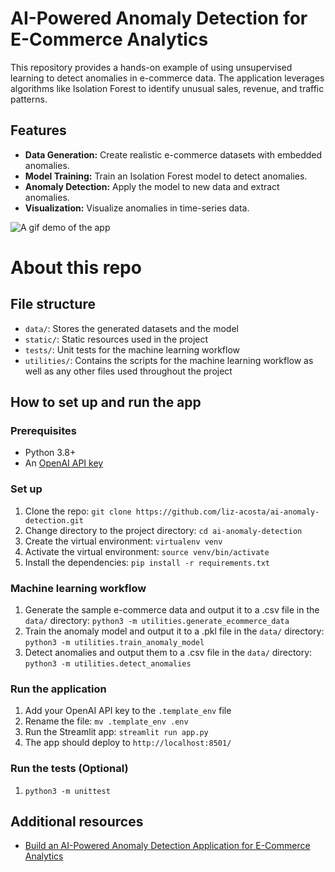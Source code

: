 # AI-Powered Anomaly Detection for E-Commerce Analytics

This repository provides a hands-on example of using unsupervised learning to detect anomalies in e-commerce data. 
The application leverages algorithms like Isolation Forest to identify unusual sales, revenue, and traffic patterns.

## Features
- **Data Generation:** Create realistic e-commerce datasets with embedded anomalies.
- **Model Training:** Train an Isolation Forest model to detect anomalies.
- **Anomaly Detection:** Apply the model to new data and extract anomalies.
- **Visualization:** Visualize anomalies in time-series data.

![A gif demo of the app](static/app-demo.gif)

# About this repo

## File structure
- `data/`: Stores the generated datasets and the model
- `static/`: Static resources used in the project
- `tests/`: Unit tests for the machine learning workflow
- `utilities/`: Contains the scripts for the machine learning workflow as well as any other files used throughout the project

## How to set up and run the app

### Prerequisites
* Python 3.8+
* An [OpenAI API key](https://platform.openai.com/docs/api-reference/authentication)

### Set up
1. Clone the repo: `git clone https://github.com/liz-acosta/ai-anomaly-detection.git`
2. Change directory to the project directory: `cd ai-anomaly-detection`
2. Create the virtual environment: `virtualenv venv`
3. Activate the virtual environment: `source venv/bin/activate`
4. Install the dependencies: `pip install -r requirements.txt`

### Machine learning workflow
1. Generate the sample e-commerce data and output it to a .csv file in the `data/` directory: `python3 -m utilities.generate_ecommerce_data`
2. Train the anomaly model and output it to a .pkl file in the `data/` directory: `python3 -m utilities.train_anomaly_model`
3. Detect anomalies and output them to a .csv file in the `data/` directory: `python3 -m utilities.detect_anomalies`

### Run the application
1. Add your OpenAI API key to the `.template_env` file
2. Rename the file: `mv .template_env .env`
3. Run the Streamlit app: `streamlit run app.py`
4. The app should deploy to `http://localhost:8501/`

### Run the tests (Optional)
1. `python3 -m unittest`

## Additional resources
* [Build an AI-Powered Anomaly Detection Application for E-Commerce Analytics](https://dev.to/lizzzzz/build-an-ai-powered-anomaly-detection-application-for-e-commerce-analytics-2fj)